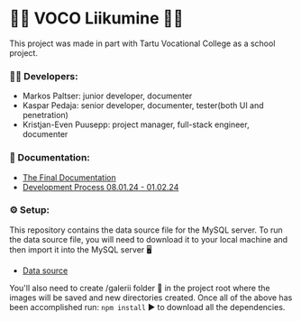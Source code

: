 # 🏃‍♀️ VOCO Liikumine 🏃‍♂️
This project was made in part with Tartu Vocational College as a school project. 

### 👩‍💻 Developers:
* Markos Paltser: junior developer, documenter
* Kaspar Pedaja: senior developer, documenter, tester(both UI and penetration)
* Kristjan-Even Puusepp: project manager, full-stack engineer, documenter

### 📜 Documentation: 
* [The Final Documentation](https://docs.google.com/document/d/1J0frJa9oP2TAjlPm1HUJiQ9j5zmpH6jQZCIfsspy4vI/edit)
* [Development Process 08.01.24 - 01.02.24](https://docs.google.com/document/d/1iwKfH0F1w1fYOo4o6lTSxMOWk2Gug-cbX1q1EZkEqqM/edit)

### ⚙️ Setup:
This repository contains the data source file for the MySQL server. To run the data source file, you will need to download it to your local machine and then import it into the MySQL server
🖥️  
* [Data source](https://github.com/Kristjan303/voco-liikumine/blob/master/ita21p1_voco_liikumine%20(2).sql)

You'll also need to create /galerii folder 📁 in the project root where the images will be saved and new directories created.
Once all of the above has been accomplished run: ```npm install``` ▶️ to download all the dependencies. 





